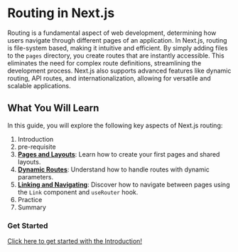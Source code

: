 # Routing in Next.js
Routing is a fundamental aspect of web development, determining how users navigate through different pages of an application. 
In Next.js, routing is file-system based, making it intuitive and efficient. By simply adding files to the `pages` directory, 
you create routes that are instantly accessible. This eliminates the need for complex route definitions, streamlining the development process. 
Next.js also supports advanced features like dynamic routing, API routes, and internationalization, 
allowing for versatile and scalable applications.

## What You Will Learn

In this guide, you will explore the following key aspects of Next.js routing:

1. Introduction
2. pre-requisite
3. **[Pages and Layouts](pages-and-layouts.md)**: Learn how to create your first pages and shared layouts.
4. **[Dynamic Routes](dynamic-routes.md)**: Understand how to handle routes with dynamic parameters.
5. **[Linking and Navigating](linking-and-navigating.md)**: Discover how to navigate between pages using the `Link` component and `useRouter` hook.
6. Practice 
7. Summary



### **Get Started**
[Click here to get started with the Introduction!](introduction.md)